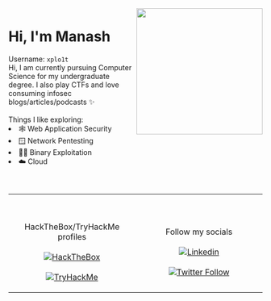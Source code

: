 <img src="https://c.tenor.com/-AyTtMgs2mMAAAAi/nyan-cat-nyan.gif" align="right" height=250px; width=250px;>

<h1>Hi, I'm Manash</h1>
Username: <code>xplo1t</code>
<br>
Hi, I am currently pursuing Computer Science for my undergraduate degree. I also play CTFs and love consuming infosec blogs/articles/podcasts ✨
<br><br>
Things I like exploring:
<li>
  🕸️ Web Application Security
</li>
<li>
  🪟 Network Pentesting
</li>
<li>
  👨‍💻 Binary Exploitation
</li>
<li> 
  ☁️ Cloud
</li>
<br>
<br>
<table width="100%"> 
  <tr>
<td width="50%">

<br><p align="center">HackTheBox/TryHackMe profiles<br><br>
  [![HackTheBox](http://www.hackthebox.eu/badge/image/195890)](https://app.hackthebox.com/profile/195890)
  <br><br>[![TryHackMe](https://tryhackme-badges.s3.amazonaws.com/xplo1t.png)](https://tryhackme.com/p/xplo1t)
</p>
  </td>
  <td width="50%">

<br><p align="center">Follow my socials<br><br>
  [![Linkedin](https://img.shields.io/badge/linked-in-369?style=flat-square&logo=linkedin&logoColor=white&color=blue)](https://www.linkedin.com/in/manash-saikia-065146176/)
  <br><br>[![Twitter Follow](https://img.shields.io/twitter/follow/manash036?style=social)](https://twitter.com/manash036)
</p>
  </td>
  </table>





<!--
**Manash404/Manash404** is a ✨ _special_ ✨ repository because its `README.md` (this file) appears on your GitHub profile.

Here are some ideas to get you started:

- 🔭 I’m currently working on ...
- 🌱 I’m currently learning ...
- 👯 I’m looking to collaborate on ...
- 🤔 I’m looking for help with ...
- 💬 Ask me about ...
- 📫 How to reach me: ...
- 😄 Pronouns: ...
- ⚡ Fun fact: ...
-->
